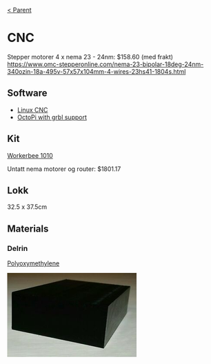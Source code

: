 [< Parent](../Readme.md)

# CNC

Stepper motorer 4 x nema 23 - 24nm: $158.60 (med frakt)
<https://www.omc-stepperonline.com/nema-23-bipolar-18deg-24nm-340ozin-18a-495v-57x57x104mm-4-wires-23hs41-1804s.html>

## Software

- [Linux CNC](http://linuxcnc.org/)
- [OctoPi with grbl support](https://plugins.octoprint.org/plugins/octoprint-grbl-plugin/)

## Kit

[Workerbee 1010](https://openbuildspartstore.com/openbuilds-workbee-1010-40-x-40/)

Untatt nema motorer og router: $1801.17

## Lokk

32.5 x 37.5cm

## Materials

### Delrin

[Polyoxymethylene](https://en.wikipedia.org/wiki/Polyoxymethylene)

![Delrin block](./images/delrin.jpg)
